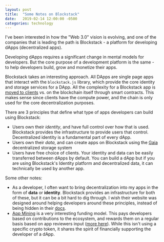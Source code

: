```yaml
---
layout: post
title:  "Some Notes on Blockstack"
date:   2019-02-14 12:00:00 -0500
categories: technology
---
```


I've been interested in how the "Web 3.0" vision is evolving, and one of the companies that is leading the path is Blockstack - a platform for developing dApps (decentralized apps). 

Developing dApps requires a significant change in mental models for developers. But the core purpose of a development platform is the same - to help developers build, grow and monetize their apps.

Blockstack takes an interesting approach. All DApps are single page apps that interact with the `blockstack.js` library, which provide the core identity and storage services for a DApp. All the complexity for a Blockstack app is [moved to clients](https://en.wikipedia.org/wiki/End-to-end_principle) vs. on the blockchain itself through smart contracts. This makes sense since clients have the compute power, and the chain is only used for the core decentralization purposes. 

There are 3 principles that define what type of apps developers can build using Blockstack:
- Users own their _identity_, and have full control over how that is used. Blockstack provides the infrastructure to provide users that control. Decentralized identity is a fundamental part of every dApp.
- Users own their _data_, and can create apps on Blockstack using the [Gaia](https://github.com/blockstack/gaia) decentralized storage system
- Users have free choice of clients. Your identity and data can be easily transferred between dApps by default. You can build a dApp but if you are using Blockstack's Identity platform and decentralized data, it can technically be used by another app.

Some other notes:
- As a developer, I often want to bring decentralization into my apps in the form of **data** or **identity**. Blockstack provides an infrastructure for both of these, but it can be a bit hard to dig through. I wish their website was designed around helping developers around these principles, instead of being hidden in their [docs](https://docs.blockstack.org/develop/dapp_principles.html).
- [App Mining](https://app.co/mining) is a very interesting funding model. This pays developers based on contributions to the ecosystem, and rewards them on a regular basis based on app reviewers input ([more here](https://blog.blockstack.org/app-mining-game-theory-algorithm-design/)). While this isn't using a specific crypto token, it shares the spirit of financially supporting the developer of a dApp.